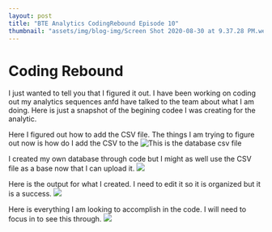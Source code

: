 ```yaml
---
layout: post
title: "BTE Analytics CodingRebound Episode 10"
thumbnail: "assets/img/blog-img/Screen Shot 2020-08-30 at 9.37.28 PM.webp"
---
```


# Coding Rebound 

I just wanted to tell you that I figured it out. I have been working on coding out my analytics sequences anfd have talked to the team about what I am doing. Here is just a 
snapshot of the begining codee I was creating for the analytic. 

Here I figured out how to add the CSV file.  The things I am trying to figure out now is how do I add the CSV to the 
![This is the database csv file]({{site.url}}{{site.baseurl}}/assets/img/blog-img/Database%20I%20will%20use.webp?raw=true)

I created my own database through code but I might as well use the CSV file as a base now that I can upload it. 
![]({{site.url}}{{site.baseurl}}/assets/img/blog-img/Code%20for%20database.webp?raw=true)

Here is the output for what I created.  I need to edit it so it is organized but it is a success. 
![]({{site.url}}{{site.baseurl}}/assets/img/blog-img/Database%20output.webp?raw=true)

Here is everything I am looking to accomplish in the code.  I will need to focus in to see this through.
![]({{site.url}}{{site.baseurl}}/assets/img/blog-img/What%20I%20want%20to%20create%20and%20organize%20as%20an%20output.webp?raw_true)
